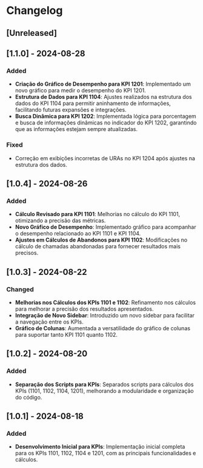 # Changelog

## [Unreleased]

## [1.1.0] - 2024-08-28
### Added
- **Criação do Gráfico de Desempenho para KPI 1201**: Implementado um novo gráfico para medir o desempenho do KPI 1201.
- **Estrutura de Dados para KPI 1104**: Ajustes realizados na estrutura dos dados do KPI 1104 para permitir aninhamento de informações, facilitando futuras expansões e integrações.
- **Busca Dinâmica para KPI 1202**: Implementada lógica para porcentagem e busca de informações dinâmicas no indicador do KPI 1202, garantindo que as informações estejam sempre atualizadas.

### Fixed
- Correção em exibições incorretas de URAs no KPI 1204 após ajustes na estrutura dos dados.

## [1.0.4] - 2024-08-26
### Added
- **Cálculo Revisado para KPI 1101**: Melhorias no cálculo do KPI 1101, otimizando a precisão das métricas.
- **Novo Gráfico de Desempenho**: Implementado gráfico para acompanhar o desempenho relacionado ao KPI 1101 e KPI 1104.
- **Ajustes em Cálculos de Abandonos para KPI 1102**: Modificações no cálculo de chamadas abandonadas para fornecer resultados mais precisos.

## [1.0.3] - 2024-08-22
### Changed
- **Melhorias nos Cálculos dos KPIs 1101 e 1102**: Refinamento nos cálculos para melhorar a precisão dos resultados apresentados.
- **Integração de Novo Sidebar**: Introduzido um novo sidebar para facilitar a navegação entre os KPIs.
- **Gráfico de Colunas**: Aumentada a versatilidade do gráfico de colunas para suportar tanto KPI 1101 quanto 1102.

## [1.0.2] - 2024-08-20
### Added
- **Separação dos Scripts para KPIs**: Separados scripts para cálculos dos KPIs (1101, 1102, 1104, 1201), melhorando a modularidade e organização do código.

## [1.0.1] - 2024-08-18
### Added
- **Desenvolvimento Inicial para KPIs**: Implementação inicial completa para os KPIs 1101, 1102, 1104 e 1201, com as principais funcionalidades e cálculos.
